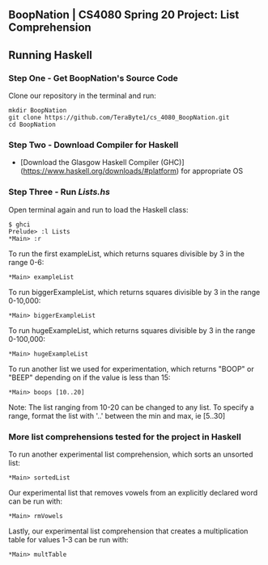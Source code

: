 ## BoopNation | CS4080 Spring 20 Project: List Comprehension



## Running Haskell 
### Step One - Get BoopNation's Source Code 
Clone our repository in the terminal and run: 
```shell script
mkdir BoopNation
git clone https://github.com/TeraByte1/cs_4080_BoopNation.git
cd BoopNation
```
### Step Two - Download Compiler for Haskell
* [Download the Glasgow Haskell Compiler (GHC)] (https://www.haskell.org/downloads/#platform) for appropriate OS 

### Step Three - Run *Lists.hs*
Open terminal again and run to load the Haskell class: 
```shell script
$ ghci
Prelude> :l Lists
*Main> :r 
```
To run the first exampleList, which returns squares divisible by 3 in the range 0-6:
```shell script
*Main> exampleList 
```
To run biggerExampleList, which returns squares divisible by 3 in the range 0-10,000:
```shell script
*Main> biggerExampleList 
```
To run hugeExampleList, which returns squares divisible by 3 in the range 0-100,000:
```shell script
*Main> hugeExampleList 
```
To run another list we used for experimentation, which returns "BOOP" or "BEEP" depending on if the value is less than 15:
```shell script
*Main> boops [10..20] 
```
Note: The list ranging from 10-20 can be changed to any list. To specify a range, format the list with '..' between the min and max, 
ie [5..30] 

### More list comprehensions tested for the project in Haskell
To run another experimental list comprehension, which sorts an unsorted list: 
```shell script
*Main> sortedList
```
Our experimental list that removes vowels from an explicitly declared word can be run with: 
```shell script
*Main> rmVowels
```
Lastly, our experimental list comprehension that creates a multiplication table for values 1-3 can be run with: 
```shell script
*Main> multTable
```
